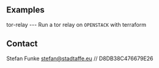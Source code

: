 ## Examples
tor-relay --- Run a tor relay on ``OPENSTACK`` with terraform

## Contact
Stefan Funke
stefan@stadtaffe.eu // D8DB38C476679E26
